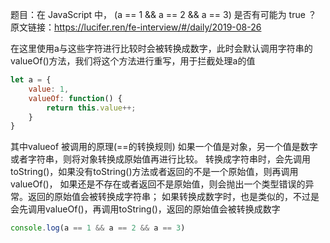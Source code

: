 题目：在 JavaScript 中， (a == 1 && a == 2 && a == 3) 是否有可能为 true ？
原文链接：https://lucifer.ren/fe-interview/#/daily/2019-08-26

在这里使用a与这些字符进行比较时会被转换成数字，此时会默认调用字符串的valueOf()方法，我们将这个方法进行重写，用于拦截处理a的值
```js
let a = {
    value: 1,
    valueOf: function() {
        return this.value++;
    }
}
```
其中valueof 被调用的原理(==的转换规则)
如果一个值是对象，另一个值是数字或者字符串，则将对象转换成原始值再进行比较。
转换成字符串时，会先调用toString()，如果没有toString()方法或者返回的不是一个原始值，则再调用valueOf()，
如果还是不存在或者返回不是原始值，则会抛出一个类型错误的异常。返回的原始值会被转换成字符串；
如果转换成数字时，也是类似的，不过是会先调用valueOf()，再调用toString()，返回的原始值会被转换成数字

```js
console.log(a == 1 && a == 2 && a == 3)
```